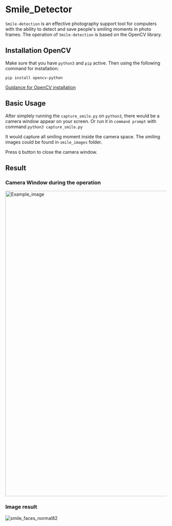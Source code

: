 # Smile_Detector

`Smile-detection` is an effective photography support tool for computers with the ability to detect and save people's smiling moments in photo frames. The operation of `Smile-detection` is based on the OpenCV library.

## Installation OpenCV

Make sure that you have `python3` and `pip` active. Then using the following command for installation:

`pip install opencv-python`

[Guidance for OpenCV installation](https://www.geeksforgeeks.org/how-to-install-opencv-for-python-in-windows/)

## Basic Usage

After simplely running the `capture_smile.py` on  `python3`, there would be a camera window appear on your screen. Or run it in `command prompt` with command `python3 capture_smile.py`

It would capture all smiling moment inside the camera space. The smiling images could be found in `smile_images` folder.

Press `Q` button to close the camera window.

## Result

### Camera Window during the operation

<img width="954" alt="Example_image" src="https://user-images.githubusercontent.com/77573775/181428877-be9c4855-f4f6-4db7-b718-5d5b36307ac0.png">

### Image result

![smile_faces_normal82](https://user-images.githubusercontent.com/77573775/181429003-17f64eb2-10a5-4ac5-a2fb-c072cacb83c1.png)


